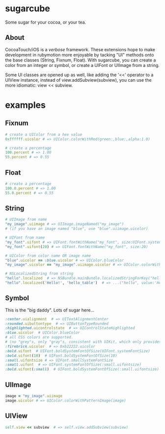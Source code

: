 sugarcube
=========

Some sugar for your cocoa, or your tea.

About
-----

CocoaTouch/iOS is a *verbose* framework.  These extensions hope to make
development in rubymotion more enjoyable by tacking "UI" methods onto the base
classes (String, Fixnum, Float).  With sugarcube, you can create a color from an
integer or symbol, or create a UIFont or UIImage from a string.

Some UI classes are opened up as well, like adding the '<<' operator to a UIView
instance, instead of view.addSubview(subview), you can use the more idiomatic:
view << subview.

examples
========

 Fixnum
--------

```ruby
# create a UIColor from a hex value
0xffffff.uicolor # => UIColor.colorWithRed(green:,blue:,alpha:1.0)

# create a percentage
100.percent # => 1.00
55.percent # => 0.55
```

 Float
-------

```ruby
# create a percentage
100.0.percent # => 1.00
55.0.percent # => 0.55
```

 String
--------

```ruby
# UIImage from name
"my_image".uiimage # => UIImage.imageNamed("my_image")
# (if you have an image named "blue", use "blue".uiimage.uicolor)

# UIFont from name
"my_font".uifont # => UIFont.fontWithName("my_font", size:UIFont.systemFontSize)
"my_font".uifont(20) # => UIFont.fontWithName("my_font", size:20)

# UIColor from color name OR image name
"blue".uicolor == :blue.uicolor # => UIColor.blueColor
"my_image".uicolor == "my_image".uiimage.uicolor # => UIColor.colorWithPatternImage(UIImage.imageNamed("my_image"))

# NSLocalizedString from string
"hello".localized  # => NSBundle.mainBundle.localizedStringForKey("hello", value:nil, table:nil)
"hello".localized('Hello!', 'hello_table')  # => ...("hello", value:'Hello!', table:'hello_table')
```

 Symbol
--------

This is the "big daddy".  Lots of sugar here...

```ruby
:center.uialignment  # => UITextAlignmentCenter
:rounded.uibuttontype  # => UIButtonTypeRounded
:highlighted.uicontrolstate  # => UIControlStateHighlighted
:blue.uicolor  # UIColor.blueColor
# all CSS colors are supported.
# (no "grey"s, only "gray"s, consistent with UIKit, which only provides "grayColor")
:firebrick.uicolor  # => 0xb22222.uicolor
:bold.uifont  # UIFont.boldSystemFontOfSize(UIFont.systemFontSize)
:bold.uifont(10)  # UIFont.boldSystemFontOfSize(10)
:small.uifontsize # => UIFont.smallSystemFontSize
:small.uifont  # => UIFont.systemFontOfSize(:small.uifontsize)
:bold.uifont(:small)  # UIFont.boldSystemFontOfSize(:small.uifontsize)
```

 UIImage
---------

```ruby
image = "my_image".uiimage
image.uicolor # => UIColor.colorWithPatternImage(image)
```

 UIView
--------

```ruby
self.view << subview  # => self.view.addSubview(subview)
```

